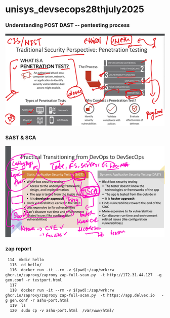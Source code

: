 # unisys_devsecops28thjuly2025

### Understanding POST DAST -- pentesting process 

<img src="rev1.png">

### SAST & SCA 

<img src="rev2.png">

### zap report 

```
 114  mkdir hello 
  115  cd hello/
  116  docker run -it --rm -v $(pwd):/zap/wrk:rw ghcr.io/zaproxy/zaproxy zap-full-scan.py  -t http://172.31.44.127  -g gen.conf -r testport.html
  117   
  118  docker run -it --rm -v $(pwd):/zap/wrk:rw ghcr.io/zaproxy/zaproxy zap-full-scan.py  -t https://app.delvex.io   -g gen.conf -r ashu-port.html
  119  ls
  120  sudo cp -v ashu-port.html  /var/www/html/
```
